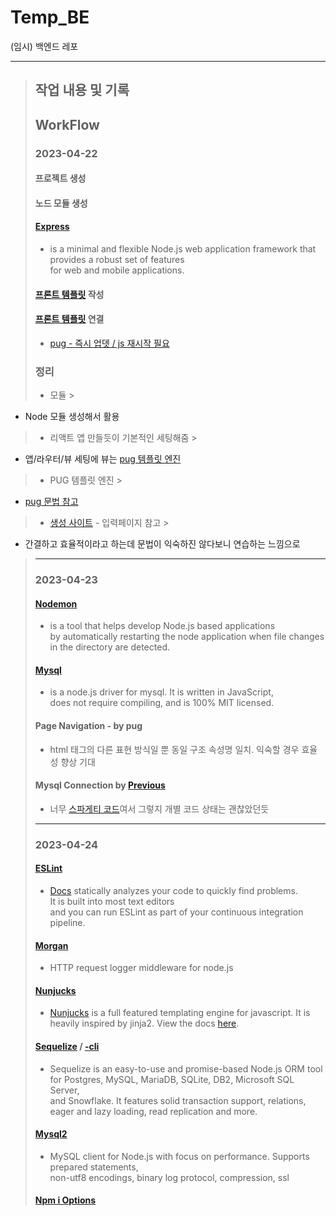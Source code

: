 # Temp_BE

(임시) 백엔드 레포
<hr>

> ## 작업 내용 및 기록
> ## WorkFlow
> ### 2023-04-22
> #### 프로젝트 생성
> #### 노드 모듈 생성
> #### [Express](https://expressjs.com/)
> - is a minimal and flexible Node.js web application framework that provides a robust set of features <br>for web and
    mobile applications.
> #### [프론트 템플릿](server/views/front.pug) 작성
> #### [프론트 템플릿](server/views/front.pug) 연결
> - [pug - 즉시 업뎃 / js 재시작 필요](#nodemon)
> ### 정리
> - 모듈
    >

- Node 모듈 생성해서 활용

> - 리액트 앱 만들듯이 기본적인 세팅해줌
    >
- 앱/라우터/뷰 세팅에 뷰는 [pug 템플릿 엔진](https://pugjs.org/api/getting-started.html)
> - PUG 템플릿 엔진
    >

- [pug 문법 참고](https://jeong-pro.tistory.com/65)

> - [생성 사이트](https://codepen.io/dpetrini/pen/yPMeBg) - 입력페이지 참고
    >
- 간결하고 효율적이라고 하는데 문법이 익숙하진 않다보니 연습하는 느낌으로
> * * *
> ### 2023-04-23
> #### [Nodemon](https://www.npmjs.com/package/nodemon)
> - is a tool that helps develop Node.js based applications <br>by automatically restarting the node application when
    file changes in the directory are detected.
> #### [Mysql](https://www.npmjs.com/package/mysql)
> - is a node.js driver for mysql. It is written in JavaScript, <br>does not require compiling, and is 100% MIT
    licensed.
> #### Page Navigation - by pug
> - html 태그의 다른 표현 방식일 뿐 동일 구조 속성명 일치. 익숙할 경우 효율성 향상 기대
> #### Mysql Connection by [Previous](https://github.com/nn98/Solved.SKHU)
>   - 너무 [스파게티 코드](https://github.com/nn98/Solved.SKHU/blob/main/server/server.js)여서 그렇지 개별 코드 상태는 괜찮았던듯
> * * *
> ### 2023-04-24
> #### [ESLint](https://www.npmjs.com/package/eslint)
> - [Docs](https://eslint.org/) statically analyzes your code to quickly find problems. <br>It is built into most text
    editors <br>and you can run ESLint as part of your continuous integration pipeline.
> #### [Morgan](https://www.npmjs.com/package/morgan)
> - HTTP request logger middleware for node.js
> #### [Nunjucks](https://www.npmjs.com/package/Nunjucks)
> - [Nunjucks](https://mozilla.github.io/nunjucks/) is a full featured templating engine for javascript. It is heavily
    inspired by jinja2. View the docs [here](https://mozilla.github.io/nunjucks/).
> #### [Sequelize](https://www.npmjs.com/package/sequelize) / [-cli](https://www.npmjs.com/package/sequelize-cli)
> - Sequelize is an easy-to-use and promise-based Node.js ORM tool for Postgres, MySQL, MariaDB, SQLite, DB2, Microsoft
    SQL Server, <br>and Snowflake. It features solid transaction support, relations, eager and lazy loading, read
    replication and more.
> #### [Mysql2](https://www.npmjs.com/package/mysql2)
> - MySQL client for Node.js with focus on performance. Supports prepared statements, <br>non-utf8 encodings, binary log
    protocol, compression, ssl
> #### [Npm i Options](https://docs.npmjs.com/cli/v9/commands/npm-install)